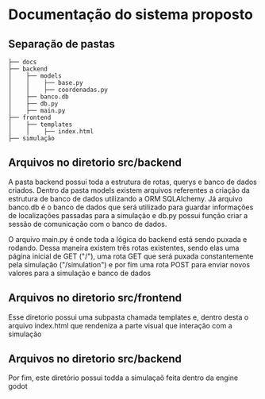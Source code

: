 # Documentação do sistema proposto

## Separação de pastas

```
├── docs
├── backend
│    ├── models
│    │    ├── base.py
│    │    ├── coordenadas.py
│    ├── banco.db
│    ├── db.py
│    ├── main.py
├── frontend
│    ├── templates
│    │    ├── index.html
├── simulação
```

## Arquivos no diretorio src/backend
A pasta backend possui toda a estrutura de rotas, querys e banco de dados criados. Dentro da pasta models existem arquivos referentes a criação da estrutura de banco de dados utilizando a ORM SQLAlchemy. Já arquivo banco.db é o banco de dados que será utilizado para guardar informações de localizações passadas para a simulação e db.py possui função criar a sessão de comunicação com o banco de dados.

O arquivo main.py é onde toda a lógica do backend está sendo puxada e rodando. Dessa maneira existem três rotas existentes, sendo elas uma página inicial de GET ("/"), uma rota GET que será puxada constantemente pela simulação ("/simulation") e por fim uma rota POST para enviar novos valores para a simulação e banco de dados

## Arquivos no diretorio src/frontend
Esse diretorio possui uma subpasta chamada templates e, dentro desta o arquivo index.html que rendeniza a parte visual que interação com a simulação

## Arquivos no diretorio src/backend
Por fim, este diretório possui todda a simulaçaõ feita dentro da engine godot